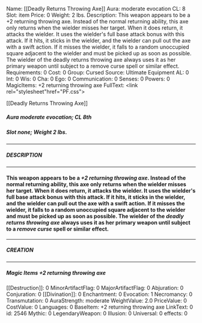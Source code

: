 Name: [[Deadly Returns Throwing Axe]]
Aura: moderate evocation
CL: 8
Slot: item
Price: 0
Weight: 2 lbs.
Description: This weapon appears to be a +2 returning throwing axe. Instead of the normal returning ability, this axe only returns when the wielder misses her target. When it does return, it attacks the wielder. It uses the wielder's full base attack bonus with this attack. If it hits, it sticks in the wielder, and the wielder can pull out the axe with a swift action. If it misses the wielder, it falls to a random unoccupied square adjacent to the wielder and must be picked up as soon as possible. The wielder of the deadly returns throwing axe always uses it as her primary weapon until subject to a remove curse spell or similar effect.
Requirements: 0
Cost: 0
Group: Cursed
Source: Ultimate Equipment
AL: 0
Int: 0
Wis: 0
Cha: 0
Ego: 0
Communication: 0
Senses: 0
Powers: 0
MagicItems: +2 returning throwing axe
FullText: <link rel="stylesheet"href="PF.css"><div class="heading"><p class="alignleft">[[Deadly Returns Throwing Axe]]</p><div style="clear: both;"></div></div><div><h5><b>Aura </b>moderate evocation; <b>CL </b>8th</h5><h5><b>Slot </b>none; <b>Weight </b>2 lbs.</h5></div><hr/><div><h5><b>DESCRIPTION</b></h5></div><hr/><div><h4><p>This weapon appears to be a <i>+2 returning throwing axe</i>. Instead of the normal returning ability, this axe only returns when the wielder misses her target. When it does return, it attacks the wielder. It uses the wielder's full base attack bonus with this attack. If it hits, it sticks in the wielder, and the wielder can pull out the axe with a swift action. If it misses the wielder, it falls to a random unoccupied square adjacent to the wielder and must be picked up as soon as possible. The wielder of the <i>deadly returns throwing axe</i> always uses it as her primary weapon until subject to a <i>remove curse</i> spell or similar effect.</p></h4></div><hr/><div><h5><b>CREATION</b></h5></div><hr/><div><h5><b>Magic Items </b><i>+2 returning throwing axe</i></h5></div>
[[Destruction]]: 0
MinorArtifactFlag: 0
MajorArtifactFlag: 0
Abjuration: 0
Conjuration: 0
[[Divination]]: 0
Enchantment: 0
Evocation: 1
Necromancy: 0
Transmutation: 0
AuraStrength: moderate
WeightValue: 2.0
PriceValue: 0
CostValue: 0
Languages: 0
BaseItem: +2 returning throwing axe
LinkText: 0
id: 2546
Mythic: 0
LegendaryWeapon: 0
Illusion: 0
Universal: 0
effects: 0

